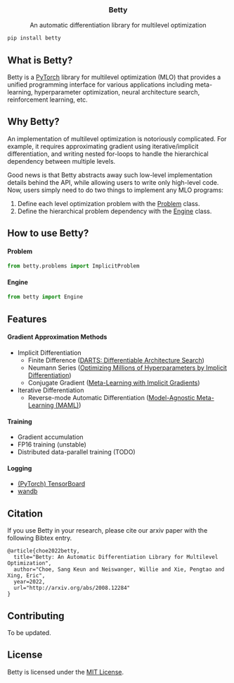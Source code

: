 <h3 align="center">
  Betty
</h3>
<p align="center">
  An automatic differentiation library for multilevel optimization
</p>

```bash
pip install betty
```

## What is Betty?
Betty is a [PyTorch](https://pytorch.org) library for multilevel optimization (MLO) that provides
a unified programming interface for various applications including meta-learning,
hyperparameter optimization, neural architecture search, reinforcement learning, etc.

## Why Betty?
An implementation of multilevel optimization is notoriously complicated. For example, it
requires approximating gradient using iterative/implicit differentiation, and writing nested
for-loops to handle the hierarchical dependency between multiple levels.

Good news is that Betty abstracts away such low-level implementation details behind the API, while
allowing users to write only high-level code. Now, users simply need to do two things to implement
any MLO programs:
1. Define each level optimization problem with the [Problem](#problem) class. 
2. Define the hierarchical problem dependency with the [Engine](#engine) class.

## How to use Betty?
#### Problem
```python
from betty.problems import ImplicitProblem
```

#### Engine
```python
from betty import Engine
```

## Features
#### Gradient Approximation Methods
- Implicit Differentiation
  - Finite Difference ([DARTS: Differentiable Architecture Search](https://arxiv.org/abs/1806.09055))
  - Neumann Series ([Optimizing Millions of Hyperparameters by Implicit Differentiation](http://proceedings.mlr.press/v108/lorraine20a/lorraine20a.pdf))
  - Conjugate Gradient ([Meta-Learning with Implicit Gradients](https://proceedings.neurips.cc/paper/2019/file/072b030ba126b2f4b2374f342be9ed44-Paper.pdf))
- Iterative Differentiation
  - Reverse-mode Automatic Differentiation ([Model-Agnostic Meta-Learning (MAML)](https://arxiv.org/abs/1703.03400))


#### Training
- Gradient accumulation
- FP16 training (unstable)
- Distributed data-parallel training (TODO)

#### Logging
- [(PyTorch) TensorBoard](https://pytorch.org/docs/stable/tensorboard.html)
- [wandb](https://github.com/wandb/client)

## Citation
If you use Betty in your research, please cite our arxiv paper with the following Bibtex entry.
```
@article{choe2022betty,
  title="Betty: An Automatic Differentiation Library for Multilevel Optimization",
  author="Choe, Sang Keun and Neiswanger, Willie and Xie, Pengtao and Xing, Eric",
  year=2022,
  url="http://arxiv.org/abs/2008.12284"
}
```

## Contributing
To be updated.

## License
Betty is licensed under the [MIT License](LICENSE).
